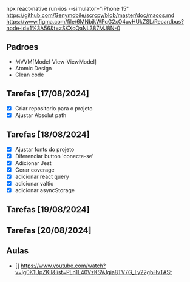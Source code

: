 npx react-native run-ios --simulator="iPhone 15"
https://github.com/Genymobile/scrcpy/blob/master/doc/macos.md
https://www.figma.com/file/6MNbjkWPqG2xO4uvHUkZSL/Recardbus?node-id=1%3A56&t=zSKXoQaNL387MJ8N-0

## Padroes

- MVVM[Model-View-ViewModel]
- Atomic Design
- Clean code

## Tarefas [17/08/2024]

- [x] Criar repositorio para o projeto
- [x] Ajustar Absolut path

## Tarefas [18/08/2024]

- [x] Ajustar fonts do projeto
- [x] Diferenciar button 'conecte-se'
- [x] Adicionar Jest
- [x] Gerar coverage
- [x] adicionar react query
- [x] adicionar valtio
- [x] adicionar asyncStorage

## Tarefas [19/08/2024]

## Tarefas [20/08/2024]

## Aulas

- [] https://www.youtube.com/watch?v=lg0K1UpZKlI&list=PLn1L40VzKSVJgia8TV7G_Ly22gbHvTASt
